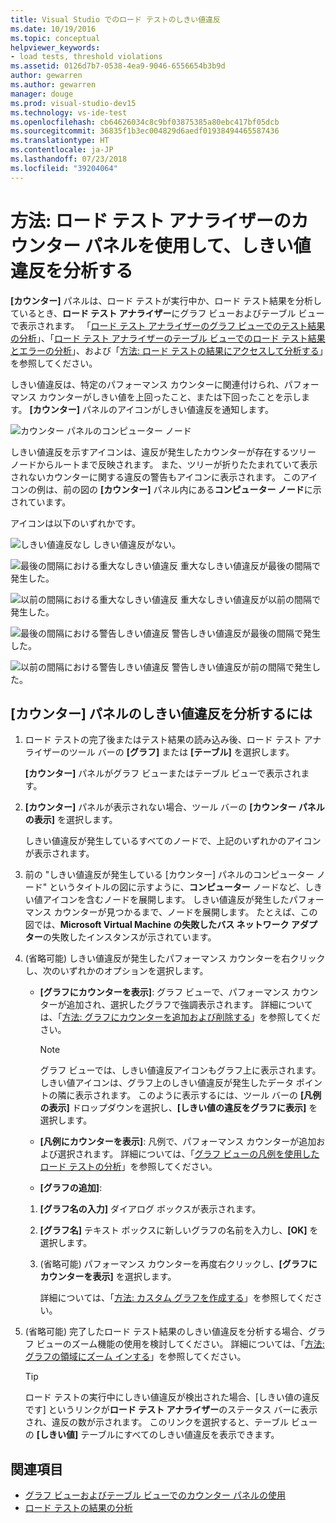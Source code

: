 ```yaml
---
title: Visual Studio でのロード テストのしきい値違反
ms.date: 10/19/2016
ms.topic: conceptual
helpviewer_keywords:
- load tests, threshold violations
ms.assetid: 0126d7b7-0538-4ea9-9046-6556654b3b9d
author: gewarren
ms.author: gewarren
manager: douge
ms.prod: visual-studio-dev15
ms.technology: vs-ide-test
ms.openlocfilehash: cb64626034c8c9bf03875385a80ebc417bf05dcb
ms.sourcegitcommit: 36835f1b3ec004829d6aedf01938494465587436
ms.translationtype: HT
ms.contentlocale: ja-JP
ms.lasthandoff: 07/23/2018
ms.locfileid: "39204064"
---
```

# <a name="how-to-analyze-threshold-violations-using-the-counters-panel-in-load-test-analyzer"></a>方法: ロード テスト アナライザーのカウンター パネルを使用して、しきい値違反を分析する

**[カウンター]** パネルは、ロード テストが実行中か、ロード テスト結果を分析しているとき、**ロード テスト アナライザー**にグラフ ビューおよびテーブル ビューで表示されます。 「[ロード テスト アナライザーのグラフ ビューでのテスト結果の分析](../test/analyze-load-test-results-in-the-graphs-view.md)」、「[ロード テスト アナライザーのテーブル ビューでのロード テスト結果とエラーの分析](../test/analyze-load-test-results-and-errors-in-the-tables-view.md)」、および「[方法: ロード テストの結果にアクセスして分析する](../test/how-to-access-load-test-results-for-analysis.md)」を参照してください。

 しきい値違反は、特定のパフォーマンス カウンターに関連付けられ、パフォーマンス カウンターがしきい値を上回ったこと、または下回ったことを示します。 **[カウンター]** パネルのアイコンがしきい値違反を通知します。

 ![カウンター パネルのコンピューター ノード](../test/media/ltest_compnode.png)

 しきい値違反を示すアイコンは、違反が発生したカウンターが存在するツリー ノードからルートまで反映されます。 また、ツリーが折りたたまれていて表示されないカウンターに関する違反の警告もアイコンに表示されます。 このアイコンの例は、前の図の **[カウンター]** パネル内にある**コンピューター ノード**に示されています。

 アイコンは以下のいずれかです。

 ![しきい値違反なし](../test/media/icon_ltest_1.gif) しきい値違反がない。

 ![最後の間隔における重大なしきい値違反](../test/media/icon_ltest_2.gif) 重大なしきい値違反が最後の間隔で発生した。

 ![以前の間隔における重大なしきい値違反](../test/media/icon_ltest_3.gif) 重大なしきい値違反が以前の間隔で発生した。

 ![最後の間隔における警告しきい値違反](../test/media/icon_ltest_4.gif) 警告しきい値違反が最後の間隔で発生した。

 ![以前の間隔における警告しきい値違反](../test/media/icon_ltest_5.gif) 警告しきい値違反が前の間隔で発生した。

## <a name="to-analyze-threshold-violations-in-the-counters-panel"></a>[カウンター] パネルのしきい値違反を分析するには

1.  ロード テストの完了後またはテスト結果の読み込み後、ロード テスト アナライザーのツール バーの **[グラフ]** または **[テーブル]** を選択します。

     **[カウンター]** パネルがグラフ ビューまたはテーブル ビューで表示されます。

2.  **[カウンター]** パネルが表示されない場合、ツール バーの **[カウンター パネルの表示]** を選択します。

     しきい値違反が発生しているすべてのノードで、上記のいずれかのアイコンが表示されます。

3.  前の "しきい値違反が発生している [カウンター] パネルのコンピューター ノード" というタイトルの図に示すように、**コンピューター** ノードなど、しきい値アイコンを含むノードを展開します。 しきい値違反が発生したパフォーマンス カウンターが見つかるまで、ノードを展開します。 たとえば、この図では、**Microsoft Virtual Machine の失敗したバス ネットワーク アダプター**の失敗したインスタンスが示されています。

4.  (省略可能) しきい値違反が発生したパフォーマンス カウンターを右クリックし、次のいずれかのオプションを選択します。

    -   **[グラフにカウンターを表示]**: グラフ ビューで、パフォーマンス カウンターが追加され、選択したグラフで強調表示されます。 詳細については、「[方法: グラフにカウンターを追加および削除する](../test/how-to-add-and-delete-counters-on-graphs-in-load-test-results.md)」を参照してください。

        > [!NOTE]
        > グラフ ビューでは、しきい値違反アイコンもグラフ上に表示されます。 しきい値アイコンは、グラフ上のしきい値違反が発生したデータ ポイントの隣に表示されます。 このように表示するには、ツール バーの **[凡例の表示]** ドロップダウンを選択し、**[しきい値の違反をグラフに表示]** を選択します。

    -   **[凡例にカウンターを表示]**: 凡例で、パフォーマンス カウンターが追加および選択されます。 詳細については、「[グラフ ビューの凡例を使用したロード テストの分析](../test/use-the-graphs-view-legend-to-analyze-load-tests.md)」を参照してください。

    -   **[グラフの追加]**:

    1.  **[グラフ名の入力]** ダイアログ ボックスが表示されます。

    2.  **[グラフ名]** テキスト ボックスに新しいグラフの名前を入力し、**[OK]** を選択します。

    3.  (省略可能) パフォーマンス カウンターを再度右クリックし、**[グラフにカウンターを表示]** を選択します。

         詳細については、「[方法: カスタム グラフを作成する](../test/how-to-create-custom-graphs-in-load-test-results.md)」を参照してください。

5.  (省略可能) 完了したロード テスト結果のしきい値違反を分析する場合、グラフ ビューのズーム機能の使用を検討してください。 詳細については、「[方法: グラフの領域にズーム インする](../test/how-to-zoom-in-on-a-region-of-the-graph-in-load-test-results.md)」を参照してください。

    > [!TIP]
    > ロード テストの実行中にしきい値違反が検出された場合、[しきい値の違反です] というリンクが**ロード テスト アナライザー**のステータス バーに表示され、違反の数が示されます。 このリンクを選択すると、テーブル ビューの **[しきい値]** テーブルにすべてのしきい値違反を表示できます。

## <a name="see-also"></a>関連項目

- [グラフ ビューおよびテーブル ビューでのカウンター パネルの使用](../test/counters-panel-in-load-test-analyzer.md)
- [ロード テストの結果の分析](../test/analyze-load-test-results-using-the-load-test-analyzer.md)